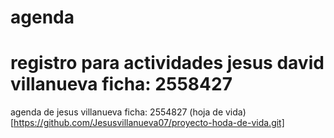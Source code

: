 # agenda
registro para actividades
jesus david villanueva ficha: 2558427
=======
agenda de jesus villanueva ficha: 2554827
(hoja de vida)[https://github.com/Jesusvillanueva07/proyecto-hoda-de-vida.git]